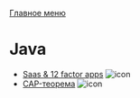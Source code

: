 [Главное меню](../README.md)

# Java

+ [Saas & 12 factor apps](12factorapp.md) ![icon][done]
+ [CAP-теорема](cap.md) ![icon][done]

[done]:../done.png
